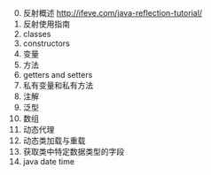 
0. 反射概述 http://ifeve.com/java-reflection-tutorial/
1. 反射使用指南
2. classes
3. constructors
4. 变量
5. 方法
6. getters and setters
7. 私有变量和私有方法
8. 注解
9. 泛型
10. 数组
11. 动态代理
12. 动态类加载与重载
13. 获取类中特定数据类型的字段
14. java date time